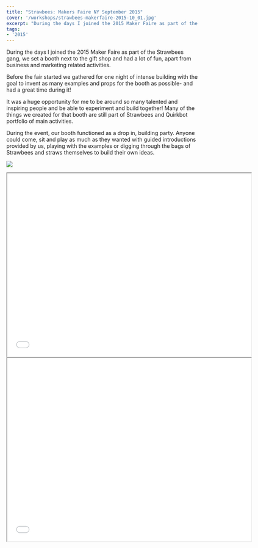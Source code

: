 ```yaml
---
title: "Strawbees: Makers Faire NY September 2015"
cover: '/workshops/strawbees-makerfaire-2015-10_01.jpg'
excerpt: "During the days I joined the 2015 Maker Faire as part of the Strawbees gang, we set a booth next to the gift shop and had a lot of fun, apart from business and marketing related activities."
tags:
- '2015'
---
```


During the days I joined the 2015 Maker Faire as part of the Strawbees gang, we set a booth next to the gift shop and had a lot of fun, apart from business and marketing related activities.

Before the fair started we gathered for one night of intense building with the goal to invent as many examples and props for the booth as possible- and had a great time during it!

It was a huge opportunity for me to be around so many talented and inspiring people and be able to experiment and build together! Many of the things we created for that booth are still part of Strawbees and Quirkbot portfolio of main activities.

During the event, our booth functioned as a drop in, building party. Anyone could come, sit and play as much as they wanted with guided introductions provided by us, playing with the examples or digging through the bags of Strawbees and straws themselves to build their own ideas.

![](/workshops/strawbees-makerfaire-2015-10_01.jpg)

<iframe width="640" height="480" src="//www.youtube.com/embed/HdjJwpAghwg" allowfullscreen></iframe>
<iframe width="640" height="480" src="//www.youtube.com/embed/fKLIDv6dUl0" allowfullscreen></iframe>
